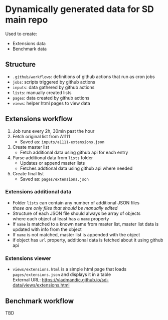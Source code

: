 # Dynamically generated data for SD main repo

Used to create:

- Extensions data
- Benchmark data

## Structure

- `.github/workflows`: definitions of github actions that run as cron jobs
- `jobs`: scripts triggered by github actions
- `inputs`: data gathered by github actions
- `lists`: manually created lists
- `pages`: data created by github actions
- `views`: helper html pages to view data

## Extensions workflow

1. Job runs every 2h, 30min past the hour
2. Fetch original list from A1111  
   - Saved as: `inputs/a1111-extensions.json`
3. Create master list  
   - Fetch additional data using github api for each entry
4. Parse additional data from `lists` folder
   - Updates or append master lists  
   - Fetches addtional data using github api where needed  
5. Create final list  
   - Saved as: `pages/extensions.json`

### Extensions additional data

- Folder `lists` can contain any number of additional JSON files  
  *those are only files that should be manually edited*
- Structure of each JSON file should always be array of objects  
  where each object at least has a `name` property  
- If `name` is matched to a known name from master list, master list data is updated with info from the object  
- If `name` is not matched, master list is appended with the object  
- if object has `url` property, additional data is fetched about it using github api

### Extensions viewer

- `views/extensions.html` is a simple html page that loads `pages/extensions.json` and displays it in a table  
  External URL: <https://vladmandic.github.io/sd-data/views/extensions.html>  

## Benchmark workflow

TBD
